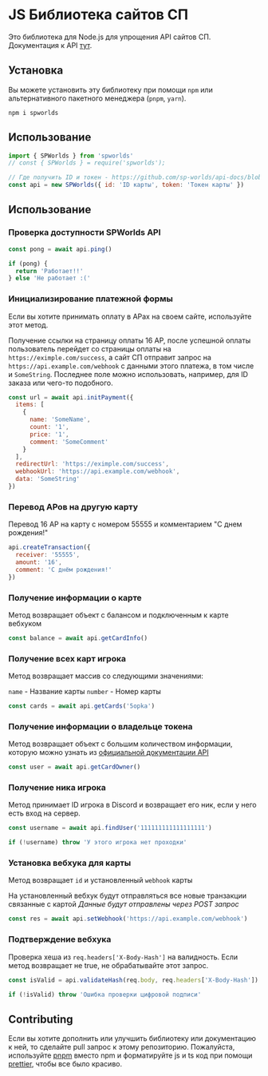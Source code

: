 # JS Библиотека сайтов СП

Это библиотека для Node.js для упрощения API сайтов СП. Документация к API [тут](https://github.com/sp-worlds/api-docs).

## Установка

Вы можете установить эту библиотеку при помощи
`npm` или альтернативного пакетного менеджера (`pnpm`, `yarn`).

```
npm i spworlds
```

## Использование

```js
import { SPWorlds } from 'spworlds'
// const { SPWorlds } = require('spworlds');

// Где получить ID и токен - https://github.com/sp-worlds/api-docs/blob/main/AUTHORIZATION.md#%D0%BF%D0%BE%D0%BB%D1%83%D1%87%D0%B5%D0%BD%D0%B8%D0%B5-%D1%82%D0%BE%D0%BA%D0%B5%D0%BD%D0%B0-%D0%B8-id-%D0%BA%D0%B0%D1%80%D1%82%D1%8B
const api = new SPWorlds({ id: 'ID карты', token: 'Токен карты' })
```

## Использование

### Проверка доступности SPWorlds API

```js
const pong = await api.ping()

if (pong) {
  return 'Работает!!'
} else 'Не работает :('
```

### Инициализирование платежной формы

Если вы хотите принимать оплату в АРах на своем сайте, используйте этот метод.

Получение ссылки на страницу оплаты 16 АР, после успешной оплаты пользователь перейдет со страницы оплаты на `https://eximple.com/success`, а сайт СП отправит запрос на `https://api.example.com/webhook` с данными этого платежа, в том числе и `SomeString`. Последнее поле можно использовать, например, для ID заказа или чего-то подобного.

```js
const url = await api.initPayment({
  items: [
    {
      name: 'SomeName',
      count: '1',
      price: '1',
      comment: 'SomeComment'
    }
  ],
  redirectUrl: 'https://eximple.com/success',
  webhookUrl: 'https://api.example.com/webhook',
  data: 'SomeString'
})
```

### Перевод АРов на другую карту

Перевод 16 АР на карту с номером 55555 и комментарием "С днем рождения!"

```js
api.createTransaction({
  receiver: '55555',
  amount: '16',
  comment: 'С днём рождения!'
})
```

### Получение информации о карте

Метод возвращает объект с балансом и подключенным к карте вебхуком

```js
const balance = await api.getCardInfo()
```

### Получение всех карт игрока

Метод возвращает массив со следующими значениями:

`name` - Название карты
`number` - Номер карты

```js
const cards = await api.getCards('5opka')
```

### Получение информации о владельце токена

Метод возвращает объект с большим количеством информации, которую можно узнать из [официальной документации API](https://github.com/sp-worlds/api-docs/wiki/%D0%9F%D0%BE%D0%BB%D1%83%D1%87%D0%B5%D0%BD%D0%B8%D0%B5-%D0%B0%D0%BA%D0%BA%D0%B0%D1%83%D0%BD%D1%82%D0%B0-%D0%B2%D0%BB%D0%B0%D0%B4%D0%B5%D0%BB%D1%8C%D1%86%D0%B0-%D1%82%D0%BE%D0%BA%D0%B5%D0%BD%D0%B0)

```js
const user = await api.getCardOwner()
```

### Получение ника игрока

Метод принимает ID игрока в Discord и возвращает его ник, если у него есть вход на сервер.

```js
const username = await api.findUser('111111111111111111')

if (!username) throw 'У этого игрока нет проходки'
```

### Установка вебхука для карты

Метод возвращает `id` и установленный `webhook` карты

На установленный вебхук будут отправляться все новые транзакции связанные с картой
_Данные будут отправлены через POST запрос_

```js
const res = await api.setWebhook('https://api.example.com/webhook')
```

### Подтверждение вебхука

Проверка хеша из `req.headers['X-Body-Hash']` на валидность. Если метод возвращает не true, не обрабатывайте этот запрос.

```js
const isValid = api.validateHash(req.body, req.headers['X-Body-Hash'])

if (!isValid) throw 'Ошибка проверки цифровой подписи'
```

## Contributing

Если вы хотите дополнить или улучшить библиотеку или документацию к ней, то сделайте pull запрос к этому репозиторию. Пожалуйста, используйте [pnpm](https://pnpm.io/) вместо npm и форматируйте js и ts код при помощи [prettier](https://prettier.io/), чтобы все было красиво.
